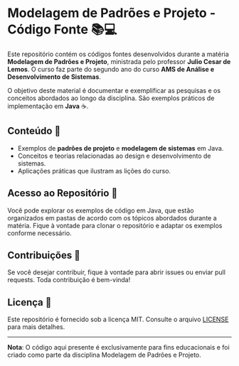 # Modelagem de Padrões e Projeto - Código Fonte 📚💻

Este repositório contém os códigos fontes desenvolvidos durante a matéria **Modelagem de Padrões e Projeto**, ministrada pelo professor **Julio Cesar de Lemos**. O curso faz parte do segundo ano do curso **AMS de Análise e Desenvolvimento de Sistemas**.

O objetivo deste material é documentar e exemplificar as pesquisas e os conceitos abordados ao longo da disciplina. São exemplos práticos de implementação em **Java** ☕.

## Conteúdo 📑

- Exemplos de **padrões de projeto** e **modelagem de sistemas** em Java.
- Conceitos e teorias relacionadas ao design e desenvolvimento de sistemas.
- Aplicações práticas que ilustram as lições do curso.

## Acesso ao Repositório 🚀

Você pode explorar os exemplos de código em Java, que estão organizados em pastas de acordo com os tópicos abordados durante a matéria. Fique à vontade para clonar o repositório e adaptar os exemplos conforme necessário.

## Contribuições 🤝

Se você desejar contribuir, fique à vontade para abrir issues ou enviar pull requests. Toda contribuição é bem-vinda!

## Licença 📝

Este repositório é fornecido sob a licença MIT. Consulte o arquivo [LICENSE](LICENSE) para mais detalhes.

---

**Nota**: O código aqui presente é exclusivamente para fins educacionais e foi criado como parte da disciplina Modelagem de Padrões e Projeto.
